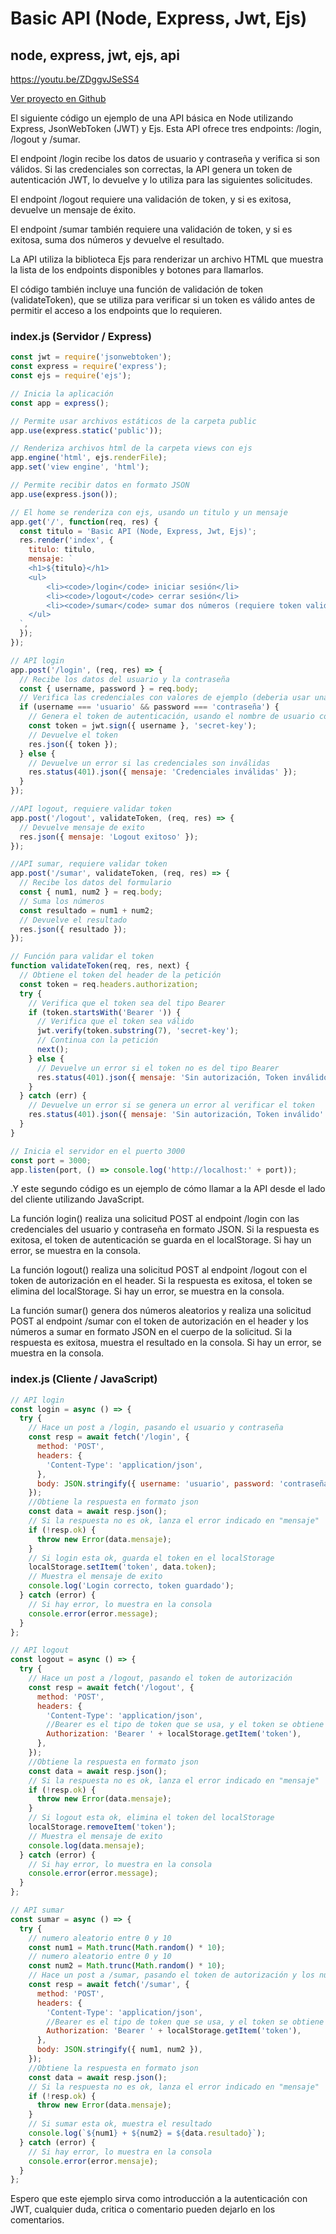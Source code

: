 # Basic API (Node, Express, Jwt, Ejs)

## node, express, jwt, ejs, api

https://youtu.be/ZDggvJSeSS4

[Ver proyecto en Github](https://github.com/fabnun/template-jwt-express-api)

El siguiente código un ejemplo de una API básica en Node utilizando Express, JsonWebToken (JWT) y Ejs. Esta API ofrece tres endpoints: /login, /logout y /sumar.

El endpoint /login recibe los datos de usuario y contraseña y verifica si son válidos. Si las credenciales son correctas, la API genera un token de autenticación JWT, lo devuelve y lo utiliza para las siguientes solicitudes.

El endpoint /logout requiere una validación de token, y si es exitosa, devuelve un mensaje de éxito.

El endpoint /sumar también requiere una validación de token, y si es exitosa, suma dos números y devuelve el resultado.

La API utiliza la biblioteca Ejs para renderizar un archivo HTML que muestra la lista de los endpoints disponibles y botones para llamarlos.

El código también incluye una función de validación de token (validateToken), que se utiliza para verificar si un token es válido antes de permitir el acceso a los endpoints que lo requieren.

### index.js (Servidor / Express)

```javascript
const jwt = require('jsonwebtoken');
const express = require('express');
const ejs = require('ejs');

// Inicia la aplicación
const app = express();

// Permite usar archivos estáticos de la carpeta public
app.use(express.static('public'));

// Renderiza archivos html de la carpeta views con ejs
app.engine('html', ejs.renderFile);
app.set('view engine', 'html');

// Permite recibir datos en formato JSON
app.use(express.json());

// El home se renderiza con ejs, usando un titulo y un mensaje
app.get('/', function(req, res) {
  const titulo = 'Basic API (Node, Express, Jwt, Ejs)';
  res.render('index', {
    titulo: titulo,
    mensaje: `
    <h1>${titulo}</h1>
    <ul>
        <li><code>/login</code> iniciar sesión</li>
        <li><code>/logout</code> cerrar sesión</li>
        <li><code>/sumar</code> sumar dos números (requiere token valido)</li>
    </ul> 
  `,
  });
});

// API login
app.post('/login', (req, res) => {
  // Recibe los datos del usuario y la contraseña
  const { username, password } = req.body;
  // Verifica las credenciales con valores de ejemplo (deberia usar una base de datos y encriptar la contraseña)
  if (username === 'usuario' && password === 'contraseña') {
    // Genera el token de autenticación, usando el nombre de usuario como payload
    const token = jwt.sign({ username }, 'secret-key');
    // Devuelve el token
    res.json({ token });
  } else {
    // Devuelve un error si las credenciales son inválidas
    res.status(401).json({ mensaje: 'Credenciales inválidas' });
  }
});

//API logout, requiere validar token
app.post('/logout', validateToken, (req, res) => {
  // Devuelve mensaje de exito
  res.json({ mensaje: 'Logout exitoso' });
});

//API sumar, requiere validar token
app.post('/sumar', validateToken, (req, res) => {
  // Recibe los datos del formulario
  const { num1, num2 } = req.body;
  // Suma los números
  const resultado = num1 + num2;
  // Devuelve el resultado
  res.json({ resultado });
});

// Función para validar el token
function validateToken(req, res, next) {
  // Obtiene el token del header de la petición
  const token = req.headers.authorization;
  try {
    // Verifica que el token sea del tipo Bearer
    if (token.startsWith('Bearer ')) {
      // Verifica que el token sea válido
      jwt.verify(token.substring(7), 'secret-key');
      // Continua con la petición
      next();
    } else {
      // Devuelve un error si el token no es del tipo Bearer
      res.status(401).json({ mensaje: 'Sin autorización, Token inválido' });
    }
  } catch (err) {
    // Devuelve un error si se genera un error al verificar el token
    res.status(401).json({ mensaje: 'Sin autorización, Token inválido' });
  }
}

// Inicia el servidor en el puerto 3000
const port = 3000;
app.listen(port, () => console.log('http://localhost:' + port));
```

.Y este segundo código es un ejemplo de cómo llamar a la API desde el lado del cliente utilizando JavaScript.

La función login() realiza una solicitud POST al endpoint /login con las credenciales del usuario y contraseña en formato JSON. Si la respuesta es exitosa, el token de autenticación se guarda en el localStorage. Si hay un error, se muestra en la consola.

La función logout() realiza una solicitud POST al endpoint /logout con el token de autorización en el header. Si la respuesta es exitosa, el token se elimina del localStorage. Si hay un error, se muestra en la consola.

La función sumar() genera dos números aleatorios y realiza una solicitud POST al endpoint /sumar con el token de autorización en el header y los números a sumar en formato JSON en el cuerpo de la solicitud. Si la respuesta es exitosa, muestra el resultado en la consola. Si hay un error, se muestra en la consola.

### index.js (Cliente / JavaScript)

```javascript
// API login
const login = async () => {
  try {
    // Hace un post a /login, pasando el usuario y contraseña
    const resp = await fetch('/login', {
      method: 'POST',
      headers: {
        'Content-Type': 'application/json',
      },
      body: JSON.stringify({ username: 'usuario', password: 'contraseña' }),
    });
    //Obtiene la respuesta en formato json
    const data = await resp.json();
    // Si la respuesta no es ok, lanza el error indicado en "mensaje"
    if (!resp.ok) {
      throw new Error(data.mensaje);
    }
    // Si login esta ok, guarda el token en el localStorage
    localStorage.setItem('token', data.token);
    // Muestra el mensaje de exito
    console.log('Login correcto, token guardado');
  } catch (error) {
    // Si hay error, lo muestra en la consola
    console.error(error.message);
  }
};

// API logout
const logout = async () => {
  try {
    // Hace un post a /logout, pasando el token de autorización
    const resp = await fetch('/logout', {
      method: 'POST',
      headers: {
        'Content-Type': 'application/json',
        //Bearer es el tipo de token que se usa, y el token se obtiene del localStorage
        Authorization: 'Bearer ' + localStorage.getItem('token'),
      },
    });
    //Obtiene la respuesta en formato json
    const data = await resp.json();
    // Si la respuesta no es ok, lanza el error indicado en "mensaje"
    if (!resp.ok) {
      throw new Error(data.mensaje);
    }
    // Si logout esta ok, elimina el token del localStorage
    localStorage.removeItem('token');
    // Muestra el mensaje de exito
    console.log(data.mensaje);
  } catch (error) {
    // Si hay error, lo muestra en la consola
    console.error(error.message);
  }
};

// API sumar
const sumar = async () => {
  try {
    // numero aleatorio entre 0 y 10
    const num1 = Math.trunc(Math.random() * 10);
    // numero aleatorio entre 0 y 10
    const num2 = Math.trunc(Math.random() * 10);
    // Hace un post a /sumar, pasando el token de autorización y los numeros a sumar
    const resp = await fetch('/sumar', {
      method: 'POST',
      headers: {
        'Content-Type': 'application/json',
        //Bearer es el tipo de token que se usa, y el token se obtiene del localStorage
        Authorization: 'Bearer ' + localStorage.getItem('token'),
      },
      body: JSON.stringify({ num1, num2 }),
    });
    //Obtiene la respuesta en formato json
    const data = await resp.json();
    // Si la respuesta no es ok, lanza el error indicado en "mensaje"
    if (!resp.ok) {
      throw new Error(data.mensaje);
    }
    // Si sumar esta ok, muestra el resultado
    console.log(`${num1} + ${num2} = ${data.resultado}`);
  } catch (error) {
    // Si hay error, lo muestra en la consola
    console.error(error.mensaje);
  }
};
```

Espero que este ejemplo sirva como introducción a la autenticación con JWT, cualquier duda, critica o comentario pueden dejarlo en los comentarios.

